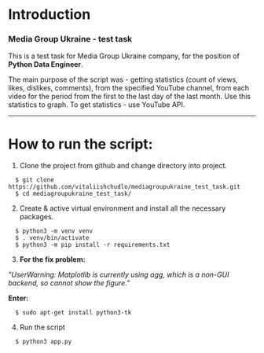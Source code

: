 # Introduction
### Media Group Ukraine - test task

This is a test task for Media Group Ukraine company, for the position of **Python Data Engineer**.

The main purpose of the script was - getting statistics (count of views, likes, dislikes, comments), from the specified YouTube channel, from each video for the period from the first to the last day of the last month. Use this statistics to graph. To get statistics - use YouTube API.
___
# How to run the script:
1. Clone the project from github and change directory into project.
```
  $ git clone https://github.com/vitaliishchudlo/mediagroupukraine_test_task.git
  $ cd mediagroupukraine_test_task/
```

2. Create & active virtual environment and install all the necessary packages.
```
  $ python3 -m venv venv
  $ . venv/bin/activate
  $ python3 -m pip install -r requirements.txt
```
3. **For the fix problem:**

_"UserWarning: Matplotlib is currently using agg, which is a non-GUI backend, so cannot show the figure."_

**Enter:**
```
  $ sudo apt-get install python3-tk
```

4. Run the script
```
  $ python3 app.py
```
